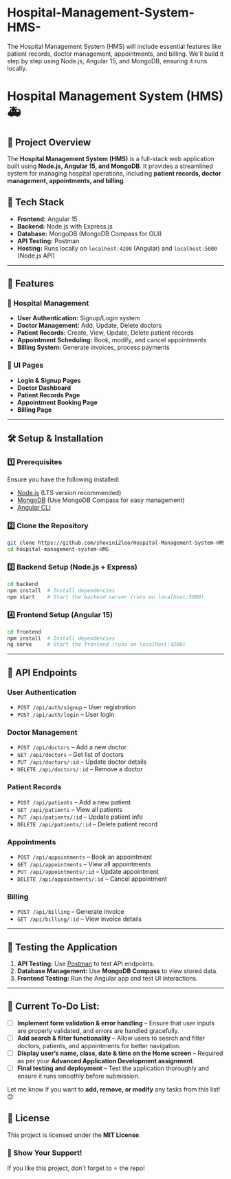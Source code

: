 # Hospital-Management-System-HMS-
The Hospital Management System (HMS) will include essential features like patient records, doctor management, appointments, and billing. We'll build it step by step using Node.js, Angular 15, and MongoDB, ensuring it runs locally.

# Hospital Management System (HMS) 🚑

## 📌 Project Overview

The **Hospital Management System (HMS)** is a full-stack web application built using **Node.js, Angular 15, and MongoDB**. It provides a streamlined system for managing hospital operations, including **patient records, doctor management, appointments, and billing**.

## 🚀 Tech Stack

- **Frontend:** Angular 15
- **Backend:** Node.js with Express.js
- **Database:** MongoDB (MongoDB Compass for GUI)
- **API Testing:** Postman
- **Hosting:** Runs locally on `localhost:4200` (Angular) and `localhost:5000` (Node.js API)

---

## 📖 Features

### 🏥 Hospital Management

- **User Authentication:** Signup/Login system
- **Doctor Management:** Add, Update, Delete doctors
- **Patient Records:** Create, View, Update, Delete patient records
- **Appointment Scheduling:** Book, modify, and cancel appointments
- **Billing System:** Generate invoices, process payments

### 🎨 UI Pages

- **Login & Signup Pages**
- **Doctor Dashboard**
- **Patient Records Page**
- **Appointment Booking Page**
- **Billing Page**

---

## 🛠️ Setup & Installation

### 1️⃣ Prerequisites

Ensure you have the following installed:

- [Node.js](https://nodejs.org/) (LTS version recommended)
- [MongoDB](https://www.mongodb.com/try/download/community) (Use MongoDB Compass for easy management)
- [Angular CLI](https://angular.io/cli)

### 2️⃣ Clone the Repository

```bash
git clone https://github.com/shovin12leo/Hospital-Management-System-HMS-.git
cd hospital-management-system-HMS
```

### 3️⃣ Backend Setup (Node.js + Express)

```bash
cd backend
npm install  # Install dependencies
npm start    # Start the backend server (runs on localhost:5000)
```

### 4️⃣ Frontend Setup (Angular 15)

```bash
cd frontend
npm install  # Install dependencies
ng serve     # Start the frontend (runs on localhost:4200)
```

---

## 🔗 API Endpoints

### User Authentication

- `POST /api/auth/signup` – User registration
- `POST /api/auth/login` – User login

### Doctor Management

- `POST /api/doctors` – Add a new doctor
- `GET /api/doctors` – Get list of doctors
- `PUT /api/doctors/:id` – Update doctor details
- `DELETE /api/doctors/:id` – Remove a doctor

### Patient Records

- `POST /api/patients` – Add a new patient
- `GET /api/patients` – View all patients
- `PUT /api/patients/:id` – Update patient info
- `DELETE /api/patients/:id` – Delete patient record

### Appointments

- `POST /api/appointments` – Book an appointment
- `GET /api/appointments` – View all appointments
- `PUT /api/appointments/:id` – Update appointment
- `DELETE /api/appointments/:id` – Cancel appointment

### Billing

- `POST /api/billing` – Generate invoice
- `GET /api/billing/:id` – View invoice details

---

## 🧪 Testing the Application

1. **API Testing:** Use [Postman](https://www.postman.com/) to test API endpoints.
2. **Database Management:** Use **MongoDB Compass** to view stored data.
3. **Frontend Testing:** Run the Angular app and test UI interactions.

---


## **📌 Current To-Do List:**  
- [ ] **Implement form validation & error handling** – Ensure that user inputs are properly validated, and errors are handled gracefully.  
- [ ] **Add search & filter functionality** – Allow users to search and filter doctors, patients, and appointments for better navigation.  
- [ ] **Display user’s name, class, date & time on the Home screen** – Required as per your **Advanced Application Development assignment**.  
- [ ] **Final testing and deployment** – Test the application thoroughly and ensure it runs smoothly before submission.  

Let me know if you want to **add, remove, or modify** any tasks from this list! 😊

## 📜 License

This project is licensed under the **MIT License**.


### 🌟 Show Your Support!

If you like this project, don't forget to ⭐ the repo!

